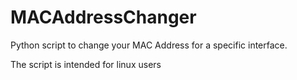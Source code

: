 # MACAddressChanger
Python script to change your MAC Address for a specific interface. 

The script is intended for linux users
